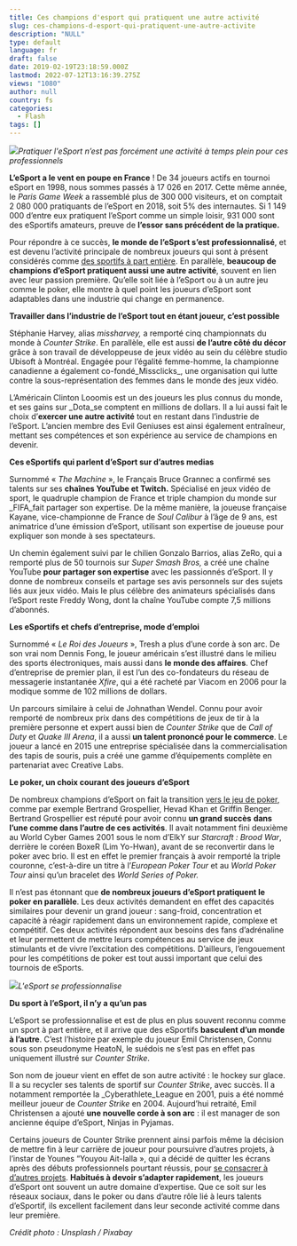 ```yaml
---
title: Ces champions d'esport qui pratiquent une autre activité
slug: ces-champions-d-esport-qui-pratiquent-une-autre-activite
description: "NULL"
type: default
language: fr
draft: false
date: 2019-02-19T23:18:59.000Z
lastmod: 2022-07-12T13:16:39.275Z
views: "1080"
author: null
country: fs
categories:
  - Flash
tags: []
---
```

![](/images/articles/5c6eeeb8c1bd5/images/tn5yOK0CwJJLM4NXkMlmpQYCEO0o0MK9EGUio0SM.jpeg)_Pratiquer l'eSport n’est pas forcément une activité à temps plein pour ces professionnels_

**L’eSport a le vent en poupe en France** ! De 34 joueurs actifs en tournoi eSport en 1998, nous sommes passés à 17 026 en 2017\. Cette même année, le _Paris Game Week_ a rassemblé plus de 300 000 visiteurs, et on comptait 2 080 000 pratiquants de l’eSport en 2018, soit 5% des internautes. Si 1 149 000 d’entre eux pratiquent l’eSport comme un simple loisir, 931 000 sont des eSportifs amateurs, preuve de **l’essor sans précédent de la pratique.**

Pour répondre à ce succès, **le monde de l’eSport s’est professionnalisé**, et est devenu l’activité principale de nombreux joueurs qui sont à présent considérés comme [des sportifs à part entière](https://soscasino.net/les-joueurs-pros-esport-sont-des-athletes/). En parallèle, **beaucoup de champions d’eSport pratiquent aussi une autre activité**, souvent en lien avec leur passion première. Qu’elle soit liée à l’eSport ou à un autre jeu comme le poker, elle montre à quel point les joueurs d’eSport sont adaptables dans une industrie qui change en permanence.  
  
**Travailler dans l’industrie de l’eSport tout en étant joueur, c’est possible**

Stéphanie Harvey, alias _missharvey,_ a remporté cinq championnats du monde à _Counter Strike_. En parallèle, elle est aussi **de l’autre côté du décor** grâce à son travail de développeuse de jeux vidéo au sein du célèbre studio Ubisoft à Montréal. Engagée pour l’égalité femme-homme, la championne canadienne a également co-fondé_Missclicks_, une organisation qui lutte contre la sous-représentation des femmes dans le monde des jeux vidéo. 

L’Américain Clinton Looomis est un des joueurs les plus connus du monde, et ses gains sur _Dota_se comptent en millions de dollars. Il a lui aussi fait le choix d’**exercer une autre activité** tout en restant dans l’industrie de l’eSport. L’ancien membre des Evil Geniuses est ainsi également entraîneur, mettant ses compétences et son expérience au service de champions en devenir.  
  
**Ces eSportifs qui parlent d’eSport sur d’autres medias**

Surnommé « _The Machine_ », le Français Bruce Grannec a confirmé ses talents sur ses **chaînes YouTube et Twitch.** Spécialisé en jeux vidéo de sport, le quadruple champion de France et triple champion du monde sur _FIFA_fait partager son expertise. De la même manière, la joueuse française Kayane, vice-championne de France de _Soul Calibur_ à l’âge de 9 ans, est animatrice d’une émission d’eSport, utilisant son expertise de joueuse pour expliquer son monde à ses spectateurs. 

Un chemin également suivi par le chilien Gonzalo Barrios, alias ZeRo, qui a remporté plus de 50 tournois sur _Super Smash Bros,_ a créé une chaîne YouTube **pour partager son expertise** avec les passionnés d’eSport. Il y donne de nombreux conseils et partage ses avis personnels sur des sujets liés aux jeux vidéo. Mais le plus célèbre des animateurs spécialisés dans l’eSport reste Freddy Wong, dont la chaîne YouTube compte 7,5 millions d’abonnés.  
  
**Les eSportifs et chefs d’entreprise, mode d’emploi**

Surnommé « _Le Roi des Joueurs_ », Tresh a plus d’une corde à son arc. De son vrai nom Dennis Fong, le joueur américain s’est illustré dans le milieu des sports électroniques, mais aussi dans **le monde des affaires**. Chef d’entreprise de premier plan, il est l’un des co-fondateurs du réseau de messagerie instantanée _Xfire_, qui a été racheté par Viacom en 2006 pour la modique somme de 102 millions de dollars.

Un parcours similaire à celui de Johnathan Wendel. Connu pour avoir remporté de nombreux prix dans des compétitions de jeux de tir à la première personne et expert aussi bien de _Counter Strike_ que de _Call of Duty_ et _Quake III Arena_, il a aussi **un talent prononcé pour le commerce**. Le joueur a lancé en 2015 une entreprise spécialisée dans la commercialisation des tapis de souris, puis a créé une gamme d’équipements complète en partenariat avec Creative Labs.  
  
**Le poker, un choix courant des joueurs d’eSport**

De nombreux champions d’eSport on fait la transition [vers le jeu de poker](http://fr.888poker.com/), comme par exemple Bertrand Grospellier, Hevad Khan et Griffin Benger. Bertrand Grospellier est réputé pour avoir connu **un grand succès** **dans l’une comme dans l’autre de ces activités**. Il avait notamment fini deuxième au World Cyber Games 2001 sous le nom d’ElkY sur _Starcraft : Brood War_, derrière le coréen BoxeR (Lim Yo-Hwan), avant de se reconvertir dans le poker avec brio. Il est en effet le premier français à avoir remporté la triple couronne, c’est-à-dire un titre à l’_European Poker Tour_ et au _World Poker Tour_ ainsi qu’un bracelet des _World Series of Poker._

Il n’est pas étonnant que **de nombreux joueurs d’eSport pratiquent le** **poker en parallèle**. Les deux activités demandent en effet des capacités similaires pour devenir un grand joueur : sang-froid, concentration et capacité à réagir rapidement dans un environnement rapide, complexe et compétitif. Ces deux activités répondent aux besoins des fans d’adrénaline et leur permettent de mettre leurs compétences au service de jeux stimulants et de vivre l’excitation des compétitions. D’ailleurs, l’engouement pour les compétitions de poker est tout aussi important que celui des tournois de eSports.

![](/images/articles/5c6eeeb8c1bd5/images/3H8id99MPC3ETpVUcGJzSlnRUH54L277nUmnDz7b.jpeg)_L'eSport se professionnalise_ 

**Du sport à l’eSport, il n’y a qu’un pas**

L’eSport se professionnalise et est de plus en plus souvent reconnu comme un sport à part entière, et il arrive que des eSportifs **basculent d’un monde à l’autre**. C’est l’histoire par exemple du joueur Emil Christensen, Connu sous son pseudonyme HeatoN, le suédois ne s’est pas en effet pas uniquement illustré sur _Counter Strike_.

Son nom de joueur vient en effet de son autre activité : le hockey sur glace. Il a su recycler ses talents de sportif sur _Counter Strike_, avec succès. ll a notamment remportée la _Cyberathlete_League en 2001, puis a été nommé meilleur joueur de _Counter Strike_ en 2004\. Aujourd’hui retraité, Emil Christensen a ajouté **une nouvelle corde à son arc** : il est manager de son ancienne équipe d’eSport, Ninjas in Pyjamas.

Certains joueurs de Counter Strike prennent ainsi parfois même la décision de mettre fin à leur carrière de joueur pour poursuivre d’autres projets, à l’instar de Younes “Youyou Ait-Ialla », qui a décidé de quitter les écrans après des débuts professionnels pourtant réussis, pour [se consacrer à d’autres projets](https://flickshot.fr/en/images/articles/youyou-arrete-sa-carriere/5b39fee72523a). **Habitués à devoir s’adapter rapidement**, les joueurs d’eSport ont souvent un autre domaine d’expertise. Que ce soit sur les réseaux sociaux, dans le poker ou dans d’autre rôle lié à leurs talents d’eSportif, ils excellent facilement dans leur seconde activité comme dans leur première.

_Crédit photo : Unsplash / Pixabay_
